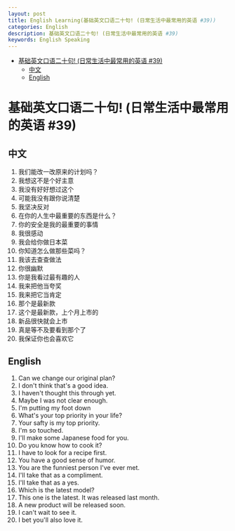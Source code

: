 ```yaml
---
layout: post
title: English Learning(基础英文口语二十句! (日常生活中最常用的英语 #39))
categories: English
description: 基础英文口语二十句! (日常生活中最常用的英语 #39)
keywords: English Speaking
---
```


<!-- START doctoc generated TOC please keep comment here to allow auto update -->
<!-- DON'T EDIT THIS SECTION, INSTEAD RE-RUN doctoc TO UPDATE -->


- [基础英文口语二十句! (日常生活中最常用的英语 #39)](#%E5%9F%BA%E7%A1%80%E8%8B%B1%E6%96%87%E5%8F%A3%E8%AF%AD%E4%BA%8C%E5%8D%81%E5%8F%A5-%E6%97%A5%E5%B8%B8%E7%94%9F%E6%B4%BB%E4%B8%AD%E6%9C%80%E5%B8%B8%E7%94%A8%E7%9A%84%E8%8B%B1%E8%AF%AD-39)
  - [中文](#%E4%B8%AD%E6%96%87)
  - [English](#english)

<!-- END doctoc generated TOC please keep comment here to allow auto update -->

# 基础英文口语二十句! (日常生活中最常用的英语 #39)

## 中文

1. 我们能改一改原来的计划吗？
2. 我想这不是个好主意
3. 我没有好好想过这个
4. 可能我没有跟你说清楚
5. 我坚决反对
6. 在你的人生中最重要的东西是什么？
7. 你的安全是我的最重要的事情
8. 我很感动
9. 我会给你做日本菜
10. 你知道怎么做那些菜吗？
11. 我该去查查做法
12. 你很幽默
13. 你是我看过最有趣的人
14. 我来把他当夸奖
15. 我来把它当肯定
16. 那个是最新款
17. 这个是最新款，上个月上市的
18. 新品很快就会上市
19. 真是等不及要看到那个了
20. 我保证你也会喜欢它

## English

1. Can we change our original plan?
2. I don't think that's a good idea.
3. I haven't thought this through yet.
4. Maybe I was not clear enough.
5. I'm putting my foot down
6. What's your top priority in your life?
7. Your safty is my top priority.
8. I'm so touched.
9. I'll make some Japanese food for you.
10. Do you know how to cook it?
11. I have to look for a recipe first.
12. You have a good sense of humor.
13. You are the funniest person I've ever met.
14. I'll take that as a compliment.
15. I'll take that as a yes.
16. Which is the latest model?
17. This one is the latest. It was released last month.
18. A new product will be released soon.
19. I can't wait to see it.
20. I bet you'll also love it.
